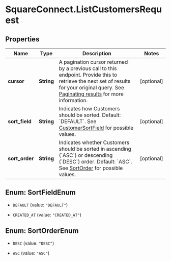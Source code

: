 # SquareConnect.ListCustomersRequest

## Properties
Name | Type | Description | Notes
------------ | ------------- | ------------- | -------------
**cursor** | **String** | A pagination cursor returned by a previous call to this endpoint. Provide this to retrieve the next set of results for your original query.  See [Paginating results](#paginatingresults) for more information. | [optional] 
**sort_field** | **String** | Indicates how Customers should be sorted. Default: &#x60;DEFAULT&#x60;. See [CustomerSortField](#type-customersortfield) for possible values. | [optional] 
**sort_order** | **String** | Indicates whether Customers should be sorted in ascending (&#x60;ASC&#x60;) or descending (&#x60;DESC&#x60;) order. Default: &#x60;ASC&#x60;. See [SortOrder](#type-sortorder) for possible values. | [optional] 


<a name="SortFieldEnum"></a>
## Enum: SortFieldEnum


* `DEFAULT` (value: `"DEFAULT"`)

* `CREATED_AT` (value: `"CREATED_AT"`)




<a name="SortOrderEnum"></a>
## Enum: SortOrderEnum


* `DESC` (value: `"DESC"`)

* `ASC` (value: `"ASC"`)




